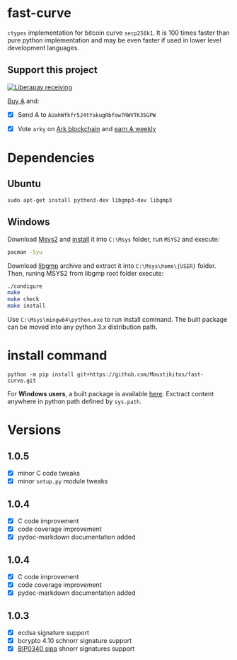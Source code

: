 # fast-curve

`ctypes` implementation for bitcoin curve `secp256k1`. It is 100 times faster than pure python implementation and may be even faster if used in lower level development languages.

## Support this project
 
 [![Liberapay receiving](https://img.shields.io/liberapay/goal/Toons?logo=liberapay)](https://liberapay.com/Toons/donate)
 
 [Buy &#1126;](https://bittrex.com/Account/Register?referralCode=NW5-DQO-QMT) and:
 
   * [X] Send &#1126; to `AUahWfkfr5J4tYakugRbfow7RWVTK35GPW`
   * [X] Vote `arky` on [Ark blockchain](https://explorer.ark.io) and [earn &#1126; weekly](http://dpos.arky-delegate.info/arky)


# Dependencies

## Ubuntu

```shell
sudo apt-get install python3-dev libgmp3-dev libgmp3
```

## Windows

Download [Msys2](https://www.msys2.org) and [install](https://www.msys2.org/#installation)
it into `C:\Msys` folder, run `MSYS2` and execute:

```bash
pacman -Syu
```

Download [libgmp](https://gmplib.org/) archive and extract it into `C:\Msys\home\{USER}`
folder. Then, runing MSYS2 from libgmp root folder execute:

```bash
./condigure
make
make check
make install
```

Use `C:\Msys\mingw64\python.exe` to run install command. The built package
can be moved into any python 3.x distribution path.

# install command

```shell
python -m pip install git+https://github.com/Moustikitos/fast-curve.git
```

For **Windows users**, a built package is available
[here](https://github.com/Moustikitos/fast-curve/raw/master/download/cSecp256k1-1.0.5-win64.7z).
Exctract content anywhere in python path defined by `sys.path`.

# Versions

## 1.0.5
 - [x] minor C code tweaks
 - [x] minor `setup.py` module tweaks

## 1.0.4
 - [x] C code improvement
 - [x] code coverage improvement
 - [x] pydoc-markdown documentation added

## 1.0.4
 - [x] C code improvement
 - [x] code coverage improvement
 - [x] pydoc-markdown documentation added

## 1.0.3
 - [x] ecdsa signature support
 - [x] bcrypto 4.10 schnorr signature support
 - [x] [BIP0340 sipa](https://github.com/sipa/bips/tree/3b1fb9600b938172dd98a63e4906a861af9c3ab0/bip-0340) shnorr signatures support
